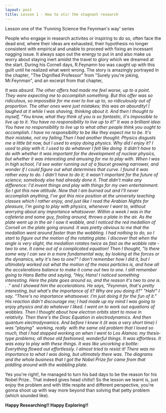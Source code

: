 ```yaml
---
layout: post
title: Lesson 1 - How to stir the stagnant research 
---
```


Lesson one of the 'Funning Science the Feynman's way' series

People who engage in research activites or inspiring to do so, often face the dead end, where 
their ideas are exhausted, their hypothesis no longer consistent with empirical and unable to proceed 
with fixing an incessant nagging issue. It always saps out the energy to put in and also make us worry about
staying inert amidst the travel to glory which we dreamed at the start. During his Cornell days, R.Feynamn too
was caught up with this guilt until he realized what went wrong. The story is amazingly portrayed in the chapter,
"The Dignified Professor" from "Surely you're joking, Mr.Feynman", and an excerpt from that chapter,

<i>
It was absurd. The other offers had made me feel worse, up to a point. They were 
expecting me to accomplish something. But this offer was so ridiculous, so impossible 
for me ever to live up to, so ridiculously out of proportion. The other ones were just 
mistakes; this was an absurdity! I laughed at it while I was shaving, thinking about it. 
And then I thought to myself, "You know, what they think of you is so fantastic, 
it's impossible to live up to it. You have no responsibility to live up to it!" 
It was a brilliant idea: You have no responsibility to live up to what other people 
think you ought to accomplish. I have no responsibility to be like they expect me to be. 
It's their mistake, not my failing.Then I had another thought: Physics disgusts me a little bit now, but I used to 
enjoy doing physics. Why did I enjoy it? I used to play with it. I used to do whatever I felt 
like doing ­­ it didn't have to do with whether it was important for the development of 
nuclear physics, but whether it was interesting and amusing for me to play with. When I 
was in high school, I'd see water running out of a faucet growing narrower, and wonder if 
I could figure out what determines that curve. I found it was rather easy to do. I didn't 
have to do it; it wasn't important for the future of science; somebody else had already 
done it. That didn't make any difference: I'd invent things and play with things for my 
own entertainment. So I got this new attitude. Now that I am burned out and I'll never accomplish 
anything, I've got this nice position at the university teaching classes which I rather 
enjoy, and just like I read the Arabian Nights for pleasure, I'm going to play with physics, 
whenever I want to, without worrying about any importance whatsoever. 
Within a week I was in the cafeteria and some guy, fooling around, throws a plate 
in the air. As the plate went up in the air I saw it wobble, and I noticed the red medallion 
of Cornell on the plate going around. It was pretty obvious to me that the medallion went
around faster than the wobbling. I had nothing to do, so I start to figure out the motion of the 
rotating plate. I discover that when the angle is very slight, the medallion rotates twice as fast as the 
wobble rate ­­ two to one. It came out of a complicated equation! Then I thought, "Is 
there some way I can see in a more fundamental way, by looking at the forces or the 
dynamics, why it's two to one?" 
I don't remember how I did it, but I ultimately worked out what the motion of the 
mass particles is, and how all the accelerations balance to make it come out two to one. 
I still remember going to Hans Bethe and saying, "Hey, Hans! I noticed 
something interesting. Here the plate goes around so, and the reason it's two to one is. . ." 
and I showed him the accelerations. 
He says, "Feynman, that's pretty interesting, but what's the importance of it? Why 
are you doing it?" 
"Hah!" I say. "There's no importance whatsoever. I'm just doing it for the fun of 
it." His reaction didn't discourage me; I had made up my mind I was going to enjoy 
physics and do whatever I liked. 
I went on to work out equations of wobbles. Then I thought about how electron 
orbits start to move in relativity. Then there's the Dirac Equation in electrodynamics. And 
then quantum electrodynamics. And before I knew it (it was a very short time) I was 
"playing" ­­ working, really ­­ with the same old problem that I loved so much, that I had 
stopped working on when I went to Los Alamos: my thesis­type problems; all those old­ 
fashioned, wonderful things. 
It was effortless. It was easy to play with these things. It was like uncorking a 
bottle: Everything flowed out effortlessly. I almost tried to resist it! There was no 
importance to what I was doing, but ultimately there was. The diagrams and the whole 
business that I got the Nobel Prize for came from that piddling around with the wobbling 
plate. 
</i>

Yes you're right!, he managed to turn his bad days to be the reason for his Nobel Prize.. 
That indeed gives head chills!! So the lesson we learnt is, just enjoy the problem and with little
respite and different perspective, you're gonna shoot up with way more beyond than solving that 
petty problem (which sounded like). 

**Happy Researching!! Happy Exploring!!**